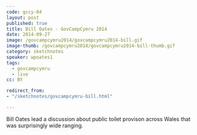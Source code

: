 ```yaml
---
code: gccy-04
layout: post
published: true
title: Bill Oates - GovCampCymru 2014
date: 2014-09-27
image: /govcampcymru2014/govcampcymru2014-bill.gif
image-thumb: /govcampcymru2014/govcampcymru2014-bill-thumb.gif
category: sketchnotes
speaker: wpoates1
tags:
  - govcampcymru
  - live
cc: BY

redirect_from:
- "/sketchnotes/govcampcymru-bill.html"

---
```


Bill Oates lead a discussion about public toilet provison across Wales that was surprisingly wide ranging.
